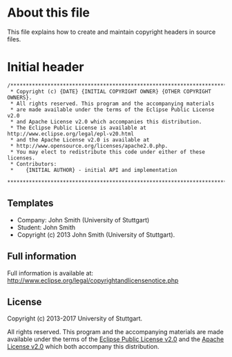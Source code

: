 # About this file

This file explains how to create and maintain copyright headers in source files.

# Initial header

```
/***********************************************************************
 * Copyright (c) {DATE} {INITIAL COPYRIGHT OWNER} {OTHER COPYRIGHT OWNERS}.
 * All rights reserved. This program and the accompanying materials
 * are made available under the terms of the Eclipse Public License v2.0
 * and Apache License v2.0 which accompanies this distribution.
 * The Eclipse Public License is available at http://www.eclipse.org/legal/epl-v20.html
 * and the Apache License v2.0 is available at
 * http://www.opensource.org/licenses/apache2.0.php.
 * You may elect to redistribute this code under either of these licenses.
 * Contributors:
 *    {INITIAL AUTHOR} - initial API and implementation
 *************************************************************************
```

## Templates
* Company: John Smith (University of Stuttgart)
* Student: John Smith
* Copyright (c) 2013 John Smith (University of Stuttgart).

## Full information

Full information is available at: http://www.eclipse.org/legal/copyrightandlicensenotice.php

## License

Copyright (c) 2013-2017 University of Stuttgart.

All rights reserved. This program and the accompanying materials
are made available under the terms of the [Eclipse Public License v2.0]
and the [Apache License v2.0] which both accompany this distribution.

  [Apache License v2.0]: http://www.apache.org/licenses/LICENSE-2.0.html
  [Eclipse Public License v2.0]: http://www.eclipse.org/legal/epl-v20.html
